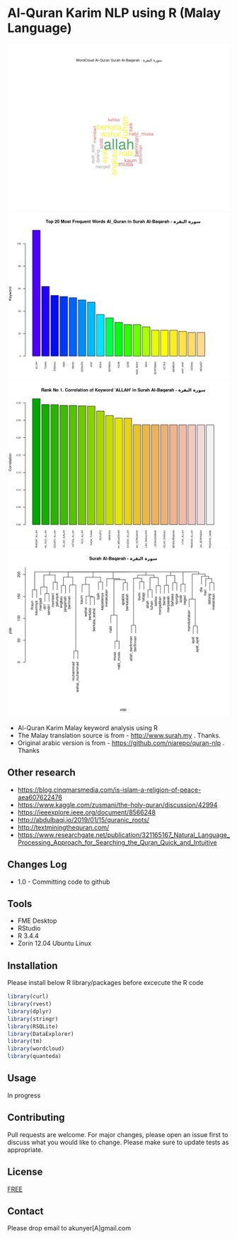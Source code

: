 # Al-Quran Karim NLP using R (Malay Language)

![Image description](word_cloud_20.png)
![Image description](top_word_20.png)
![Image description](word_asc-1.png)
![Image description](word_cluster_20.png)

* Al-Quran Karim Malay keyword analysis using R
* The Malay translation source is from - http://www.surah.my . Thanks.
* Original arabic version is from - https://github.com/niarepo/quran-nlp . Thanks

## Other research

* https://blog.cinqmarsmedia.com/is-islam-a-religion-of-peace-aea607622476
* https://www.kaggle.com/zusmani/the-holy-quran/discussion/42994
* https://ieeexplore.ieee.org/document/8566248
* http://abdulbaqi.io/2019/01/15/quranic_roots/
* http://textminingthequran.com/
* https://www.researchgate.net/publication/321165167_Natural_Language_Processing_Approach_for_Searching_the_Quran_Quick_and_Intuitive

## Changes Log
* 1.0 - Committing code to github

## Tools
* FME Desktop
* RStudio
* R 3.4.4
* Zorin 12.04 Ubuntu Linux

## Installation

Please install below R library/packages before excecute the R code

```r
library(curl)
library(rvest)
library(dplyr)
library(stringr)
library(RSQLite)
library(DataExplorer)
library(tm)
library(wordcloud)
library(quanteda)
```

## Usage
In progress

## Contributing
Pull requests are welcome. For major changes, please open an issue first to discuss what you would like to change.
Please make sure to update tests as appropriate.

## License
[FREE](https://opensource.org/licenses)

## Contact
Please drop email to akunyer[A]gmail.com
